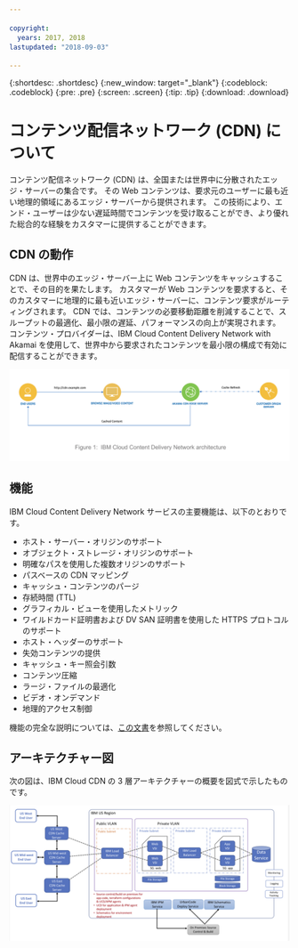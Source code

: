 ```yaml
---

copyright:
  years: 2017, 2018
lastupdated: "2018-09-03"

---
```


{:shortdesc: .shortdesc}
{:new_window: target="_blank"}
{:codeblock: .codeblock}
{:pre: .pre}
{:screen: .screen}
{:tip: .tip}
{:download: .download}

# コンテンツ配信ネットワーク (CDN) について

コンテンツ配信ネットワーク (CDN) は、全国または世界中に分散されたエッジ・サーバーの集合です。 その Web コンテンツは、要求元のユーザーに最も近い地理的領域にあるエッジ・サーバーから提供されます。 この技術により、エンド・ユーザーは少ない遅延時間でコンテンツを受け取ることができ、より優れた総合的な経験をカスタマーに提供することができます。

## CDN の動作

CDN は、世界中のエッジ・サーバー上に Web コンテンツをキャッシュすることで、その目的を果たします。 カスタマーが Web コンテンツを要求すると、そのカスタマーに地理的に最も近いエッジ・サーバーに、コンテンツ要求がルーティングされます。 CDN では、コンテンツの必要移動距離を削減することで、スループットの最適化、最小限の遅延、パフォーマンスの向上が実現されます。 コンテンツ・プロバイダーは、IBM Cloud Content Delivery Network with Akamai を使用して、世界中から要求されたコンテンツを最小限の構成で有効に配信することができます。

![CDN 概要図](images/high-level-cdn-diagram.png)

## 機能

IBM Cloud Content Delivery Network サービスの主要機能は、以下のとおりです。
  * ホスト・サーバー・オリジンのサポート
  * オブジェクト・ストレージ・オリジンのサポート
  * 明確なパスを使用した複数オリジンのサポート
  * パスベースの CDN マッピング
  * キャッシュ・コンテンツのパージ
  * 存続時間 (TTL)
  * グラフィカル・ビューを使用したメトリック
  * ワイルドカード証明書および DV SAN 証明書を使用した HTTPS プロトコルのサポート
  * ホスト・ヘッダーのサポート
  * 失効コンテンツの提供
  * キャッシュ・キー照会引数
  * コンテンツ圧縮
  * ラージ・ファイルの最適化
  * ビデオ・オンデマンド
  * 地理的アクセス制御

機能の完全な説明については、[この文書](feature-descriptions.html#feature-descriptions)を参照してください。

## アーキテクチャー図

次の図は、IBM Cloud CDN の 3 層アーキテクチャーの概要を図式で示したものです。

![アーキテクチャー図](images/3-tier-architecture.png)
